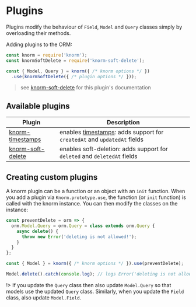 # Plugins

Plugins modify the behaviour of `Field`, `Model` and `Query` classes simply by
overloading their methods.

Adding plugins to the ORM:

```js
const knorm = require('knorm');
const knormSoftDelete = require('knorm-soft-delete');

const { Model, Query } = knorm({ /* knorm options */ })
  .use(knormSoftDelete({ /* plugin options */ }));
```
> see [knorm-soft-delete](https://www.npmjs.com/package/knorm-soft-delete) for
this plugin's documentation

## Available plugins

| Plugin | Description |
| ------ | --------------------------------------------------- |
| [knorm-timestamps](https://www.npmjs.com/package/knorm-timestamps) | enables [timestamps](http://knexjs.org/#Schema-timestamps): adds support for `createdAt` and `updatedAt` fields |
| [knorm-soft-delete](https://www.npmjs.com/package/knorm-soft-delete) | enables soft-deletion: adds support for `deleted` and `deletedAt` fields |

## Creating custom plugins

A knorm plugin can be a function or an object with an `init` function. When you
add a plugin via `Knorm.prototype.use`, the function (or `init` function) is
called with the knorm instance. You can then modify the classes on the instance:

```js
const preventDelete = orm => {
  orm.Model.Query = orm.Query = class extends orm.Query {
    async delete() {
      throw new Error('deleting is not allowed!');
    }
  }
};

const { Model } = knorm({ /* knorm options */ }).use(preventDelete);

Model.delete().catch(console.log); // logs Error('deleting is not allowed!')
```

!> If you update the `Query` class then also update `Model.Query` so that models
use the updated `Query` class. Similarly, when you update the `Field` class,
also update `Model.Field`.
